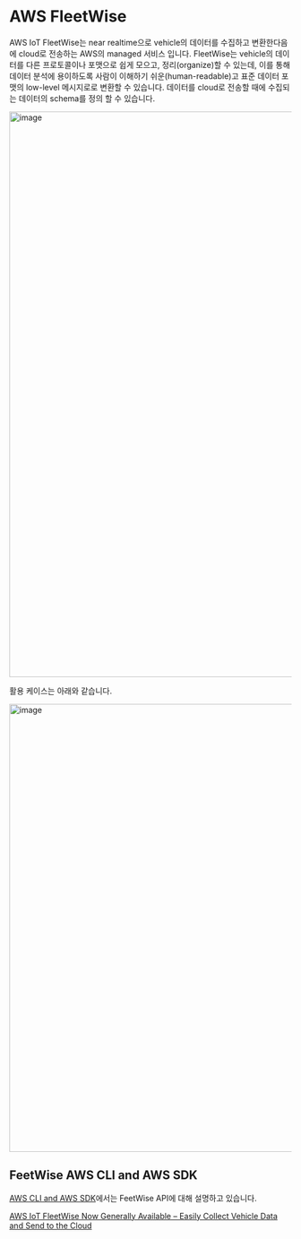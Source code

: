 # AWS FleetWise

AWS IoT FleetWise는 near realtime으로 vehicle의 데이터를 수집하고 변환한다음에 cloud로 전송하는 AWS의 managed 서비스 입니다. FleetWise는 vehicle의 데이터를 다른 프로토콜이나 포맷으로 쉽게 모으고, 정리(organize)할 수 있는데, 이를 통해 데이터 분석에 용이하도록 사람이 이해하기 쉬운(human-readable)고 표준 데이터 포맷의 low-level 메시지로로 변환할 수 있습니다. 데이터를 cloud로 전송할 때에 수집되는 데이터의 schema를 정의 할 수 있습니다. 

<img width="1010" alt="image" src="https://user-images.githubusercontent.com/52392004/184735485-8a7d1a26-cef5-4df2-ae3b-96908c001b7e.png">

활용 케이스는 아래와 같습니다. 

<img width="800" alt="image" src="[https://user-images.githubusercontent.com/52392004/184735485-8a7d1a26-cef5-4df2-ae3b-96908c001b7e.png](https://user-images.githubusercontent.com/52392004/192661033-32cf5050-3e0b-4728-b3c6-1c6a4fe00324.png)">


## FeetWise AWS CLI and AWS SDK

[AWS CLI and AWS SDK](https://docs.aws.amazon.com/iot-fleetwise/latest/developerguide/update-sdk-cli.html)에서는 FeetWise API에 대해 설명하고 있습니다. 

[AWS IoT FleetWise Now Generally Available – Easily Collect Vehicle Data and Send to the Cloud](https://aws.amazon.com/ko/blogs/aws/aws-iot-fleetwise-now-generally-available-easily-collect-vehicle-data-and-send-to-the-cloud/)
